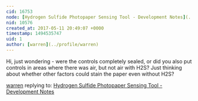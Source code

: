 ```yaml
---
cid: 16753
node: [Hydrogen Sulfide Photopaper Sensing Tool - Development Notes](../notes/ewilder/06-16-2014/hydrogen-sulfide-photopaper-sensing-tool-development-notes)
nid: 10576
created_at: 2017-05-11 20:49:07 +0000
timestamp: 1494535747
uid: 1
author: [warren](../profile/warren)
---
```


Hi, just wondering - were the controls completely sealed, or did you also put controls in areas where there was air, but not air with H2S? Just thinking about whether other factors could stain the paper even without H2S?

[warren](../profile/warren) replying to: [Hydrogen Sulfide Photopaper Sensing Tool - Development Notes](../notes/ewilder/06-16-2014/hydrogen-sulfide-photopaper-sensing-tool-development-notes)

